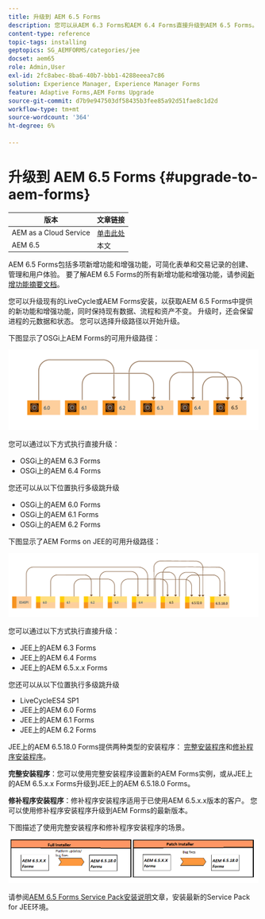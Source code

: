 ```yaml
---
title: 升级到 AEM 6.5 Forms
description: 您可以从AEM 6.3 Forms和AEM 6.4 Forms直接升级到AEM 6.5 Forms。
content-type: reference
topic-tags: installing
geptopics: SG_AEMFORMS/categories/jee
docset: aem65
role: Admin,User
exl-id: 2fc8abec-8ba6-40b7-bbb1-4288eeea7c86
solution: Experience Manager, Experience Manager Forms
feature: Adaptive Forms,AEM Forms Upgrade
source-git-commit: d7b9e947503df58435b3fee85a92d51fae8c1d2d
workflow-type: tm+mt
source-wordcount: '364'
ht-degree: 6%

---
```


# 升级到 AEM 6.5 Forms {#upgrade-to-aem-forms}

| 版本 | 文章链接 |
| -------- | ---------------------------- |
| AEM as a Cloud Service | [单击此处](https://experienceleague.adobe.com/docs/experience-manager-cloud-service/content/forms/setup-configure-migrate/migrate-to-forms-as-a-cloud-service.html?lang=zh-Hans) |
| AEM 6.5 | 本文 |


AEM 6.5 Forms包括多项新增功能和增强功能，可简化表单和交易记录的创建、管理和用户体验。 要了解AEM 6.5 Forms的所有新增功能和增强功能，请参阅[新增功能摘要文档](../../forms/using/whats-new.md)。

您可以升级现有的LiveCycle或AEM Forms安装，以获取AEM 6.5 Forms中提供的新功能和增强功能，同时保持现有数据、流程和资产不变。 升级时，还会保留进程的元数据和状态。 您可以选择升级路径以开始升级。

下图显示了OSGi上AEM Forms的可用升级路径：

![OSGi升级流程](do-not-localize/osgi-upgrade-path.png)

您可以通过以下方式执行直接升级：

* OSGi上的AEM 6.3 Forms
* OSGi上的AEM 6.4 Forms

您还可以从以下位置执行多级跳升级

* OSGi上的AEM 6.0 Forms
* OSGi上的AEM 6.1 Forms
* OSGi上的AEM 6.2 Forms

下图显示了AEM Forms on JEE的可用升级路径：

![JEE升级6.5](do-not-localize/jee-upgrade-6-5.png)


您可以通过以下方式执行直接升级：

* JEE上的AEM 6.3 Forms
* JEE上的AEM 6.4 Forms
* JEE上的AEM 6.5.x.x Forms

您还可以从以下位置执行多级跳升级

* LiveCycleES4 SP1
* JEE上的AEM 6.0 Forms
* JEE上的AEM 6.1 Forms
* JEE上的AEM 6.2 Forms

JEE上的AEM 6.5.18.0 Forms提供两种类型的安装程序： [完整安装程序](https://experienceleague.adobe.com/docs/experience-manager-release-information/aem-release-updates/forms-updates/aem-forms-releases.html?lang=zh-Hans)和[修补程序安装程序](https://experienceleague.adobe.com/docs/experience-manager-release-information/aem-release-updates/forms-updates/aem-forms-releases.html?lang=zh-Hans)。

**完整安装程序**：您可以使用完整安装程序设置新的AEM Forms实例，或从JEE上的AEM 6.5.x.x Forms升级到JEE上的AEM 6.5.18.0 Forms。

**修补程序安装程序**：修补程序安装程序适用于已使用AEM 6.5.x.x版本的客户。 您可以使用修补程序安装程序升级到AEM Forms的最新版本。

下图描述了使用完整安装程序和修补程序安装程序的场景。

![完整安装程序和修补程序安装程序](/help/forms/using/assets/full-and-patch-installer.png)

请参阅[AEM 6.5 Forms Service Pack安装说明](https://experienceleague.adobe.com/docs/experience-manager-65/release-notes/aem-forms-current-service-pack-installation-instructions.html?lang=zh-Hans)文章，安装最新的Service Pack for JEE环境。

<!--
[Work in Progress]

Migration involves moving only assets (PDF, XDP, images, adaptive forms, correspondence management assets) from one server to another - processes (LCA), settings, configurations, and a few other pieces of metadata are not migrated. Perform the following steps to migrate to AEM 6.3 Forms:

1. Set up a fresh environment of [AEM 6.3 Forms](https://adobe.com/go/learn_aemforms_documentation_63).
1. Move XDP or other compatible assets to the freshly set instance. For detailed instructions, see [Importing and exporting assets to AEM Forms](../../forms/using/import-export-forms-templates.md). [
   ](../../forms/using/import-export-forms-templates.md)
1. Build the required services, if any.

   For example, if you are using AEM Forms on JEE Document Services, changes are required in the code to use document services available in AEM Forms on OSGi.

1. Perform post-installation activities:

    * **Run Migration Utility**

      The migration utility makes the adaptive forms and correspondence management assets of earlier versions compatible with AEM 6.3 forms. You can download the utility from AEM Software Distribution. For step-by-step information to configure and use the migration utility, see [migration utility](../../forms/using/migration-utility.md) documentation.

    * **Reconfigure Adobe Sign**

      If you had Adobe Sign configured in the previous version of AEM Forms, then reconfigure Adobe Sign from AEM Cloud services. For more details, see [Integrate Adobe Sign with AEM Forms](../../forms/using/adobe-sign-integration-adaptive-forms.md).

      Moreover, AEM 6.3 Forms release has introduced many new Adobe Sign features. For step-by-step information to use Adobe Sign, see [Using Adobe Sign in an adaptive form](../../forms/using/working-with-adobe-sign.md).

    * **Reconfigure analytics and reports**

      In AEM 6.3 Forms, traffic variable for source and success event for impression are not available. So, when you upgrade to AEM 6.3 Forms, AEM Forms stops sending data to Adobe Analytics server and analytics reports for adaptive forms are not available. Moreover, AEM 6.3 Forms introduces traffic variable for the version of form analytics and success event for the amount of time spent on a field. So, reconfigure analytics and reports for your AEM Forms environment. For detailed steps, see [Configuring analytics and reports](../../forms/using/configure-analytics-forms-documents.md).

      Methods to calculate average fill time for forms and average read time for have changed. So, when you upgrade to AEM 6.3 forms, older data (data from previous AEM Forms release) for these metrics is available only in Adobe Analytics. It is not visible in AEM Forms analytics reports. For these metrics, AEM Forms analytics reports display data which is captured after performing the upgrade.
      
      -->


